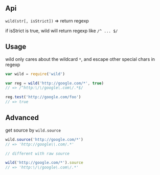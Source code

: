 Api
---

`wild(str[, isStrict])` => return regexp

if isStrict is true, wild will return regexp like `/^ ... $/`

Usage
---

wild only cares about the wildcard `*`, and escape other special chars in regexp

```js
var wild = require('wild')

var reg = wild('http://google.com/*', true)
// => /^http:\/\/google\.com\/.*$/

reg.test('http://google.com/foo')
// => true
```

Advanced
---

get source by `wild.source`

```js
wild.source('http://google.com/*')
// => 'http://google\\.com/.*'

// different with raw source

wild('http://google.com/*').source
// => 'http:\/\/google\.com\/.*'
```

